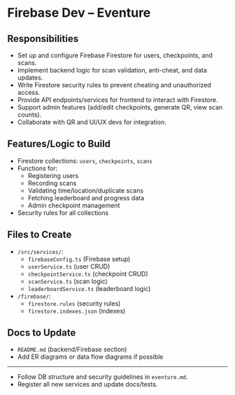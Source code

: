 # Firebase Dev – Eventure

## Responsibilities
- Set up and configure Firebase Firestore for users, checkpoints, and scans.
- Implement backend logic for scan validation, anti-cheat, and data updates.
- Write Firestore security rules to prevent cheating and unauthorized access.
- Provide API endpoints/services for frontend to interact with Firestore.
- Support admin features (add/edit checkpoints, generate QR, view scan counts).
- Collaborate with QR and UI/UX devs for integration.

## Features/Logic to Build
- Firestore collections: `users`, `checkpoints`, `scans`
- Functions for:
  - Registering users
  - Recording scans
  - Validating time/location/duplicate scans
  - Fetching leaderboard and progress data
  - Admin checkpoint management
- Security rules for all collections

## Files to Create
- `/src/services/`:
  - `firebaseConfig.ts` (Firebase setup)
  - `userService.ts` (user CRUD)
  - `checkpointService.ts` (checkpoint CRUD)
  - `scanService.ts` (scan logic)
  - `leaderboardService.ts` (leaderboard logic)
- `/firebase/`:
  - `firestore.rules` (security rules)
  - `firestore.indexes.json` (indexes)

## Docs to Update
- `README.md` (backend/Firebase section)
- Add ER diagrams or data flow diagrams if possible

---
- Follow DB structure and security guidelines in `eventure.md`.
- Register all new services and update docs/tests.
